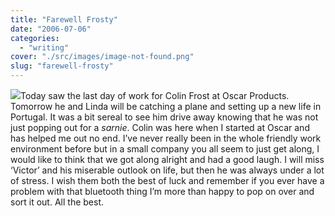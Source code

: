 ```yaml
---
title: "Farewell Frosty"
date: "2006-07-06"
categories: 
  - "writing"
cover: "./src/images/image-not-found.png"
slug: "farewell-frosty"
---
```


[![](/images/180062180_8596ea29e5_m.jpg)](http://flickr.com/photos/70011121@N00/180062180 "IMG_3240.JPG")Today saw the last day of work for Colin Frost at Oscar Products. Tomorrow he and Linda will be catching a plane and setting up a new life in Portugal. It was a bit sereal to see him drive away knowing that he was not just popping out for a _sarnie_. Colin was here when I started at Oscar and has helped me out no end. I’ve never really been in the whole friendly work environment before but in a small company you all seem to just get along, I would like to think that we got along alright and had a good laugh. I will miss ‘Victor’ and his miserable outlook on life, but then he was always under a lot of stress. I wish them both the best of luck and remember if you ever have a problem with that bluetooth thing I’m more than happy to pop on over and sort it out. All the best.
